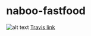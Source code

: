 # naboo-fastfood
![alt text](https://travis-ci.org/NabooFoodCo/naboo-fastfood.svg?branch=develop)
[Travis link](https://travis-ci.org/)
